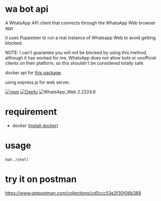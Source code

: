 # wa bot api
A WhatsApp API client that connects through the WhatsApp Web browser app

It uses Puppeteer to run a real instance of Whatsapp Web to avoid getting blocked.

NOTE: I can't guarantee you will not be blocked by using this method, although it has worked for me. WhatsApp does not allow bots or unofficial clients on their platform, so this shouldn't be considered totally safe.

docker api for [this package](https://github.com/pedroslopez/whatsapp-web.js/).

using express.js for web server.

[![npm](https://img.shields.io/npm/v/whatsapp-web.js.svg)](https://www.npmjs.com/package/whatsapp-web.js) [![Depfu](https://badges.depfu.com/badges/4a65a0de96ece65fdf39e294e0c8dcba/overview.svg)](https://depfu.com/github/pedroslopez/whatsapp-web.js?project_id=9765) ![WhatsApp_Web 2.2224.8](https://img.shields.io/badge/WhatsApp_Web-2.2224.8-brightgreen.svg)

# requirement
- docker ([install docker](https://docs.docker.com/get-docker/))
# usage
run `./shell`

# try it on postman
https://www.getpostman.com/collections/cd5ccc53e2f30f06b388